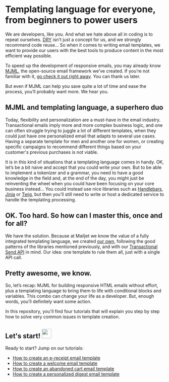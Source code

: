 # Templating language for everyone, from beginners to power users

We are developers, like you. And what we hate above all in coding is to repeat ourselves. [DRY](https://en.wikipedia.org/wiki/Don%27t_repeat_yourself) isn’t just a concept for us, and we strongly recommend code reuse... So when it comes to writing email templates, we want to provide our users with the best tools to produce content in the most efficient way possible.

To speed up the development of responsive emails, you may already know [MJML](https://mjml.io?utm_source=referrer&utm_medium=github&utm_campaign=tpl_lang_tutorial), the open-source email framework we’ve created. If you’re not familiar with it, [go check it out right away](https://mjml.io?utm_source=referrer&utm_medium=github&utm_campaign=tpl_lang_tutorial). You can thank us later.

But even if MJML can help you save quite a lot of time and ease the process, you’ll probably want more. We hear you.


## MJML and templating language, a superhero duo

Today, flexibility and personalization are a must-have in the email industry. Transactional emails imply more and more complex business logic, and one can often struggle trying to juggle a lot of different templates, when they could just have one personalized email that adapts to several use cases. Having a separate template for men and another one for women, or creating specific campaigns to recommend different things based on your customer's previous purchases is not viable.

It is in this kind of situations that a templating language comes in handy. OK, let’s be a bit naive and accept that you could write your own. But to be able to implement a tokenizer and a grammar, you need to have a good knowledge in the field and, at the end of the day, you might just be reinventing the wheel when you could have been focusing on your core business instead... You could instead use nice libraries such as [Handlebars](http://handlebarsjs.com/), [Jinja](http://jinja.pocoo.org/) or [Twig](http://twig.sensiolabs.org/), but then you’ll still need to write or host a dedicated service to handle the templating processing.


## OK. Too hard. So how can I master this, once and for all?

We have the solution. Because at Mailjet we know the value of a fully integrated templating language, we created [our own](https://dev.mailjet.com/guides/?utm_source=referrer&utm_medium=github&utm_campaign=tpl_lang_tutorial#transactional-templating), following the good patterns of the libraries mentioned previously, and with our [Transactional Send API](https://dev.mailjet.com/guides/?utm_source=referrer&utm_medium=github&utm_campaign=tpl_lang_tutorial#send-transactional-email) in mind. Our idea: one template to rule them all, just with a single API call.

## Pretty awesome, we know.

So, let’s recap: MJML for building responsive HTML emails without effort, plus a templating language to bring them to life with conditional blocks and variables. This combo can change your life as a developer. But, enough words, you’ll definitely want some action.

In this repository, you'll find four tutorials that will explain you step by step how to solve very common issues in template creation.

## Let's start! <img width="30px" src="http://www.szegedikettlebell.hu/images/Kepek/blogkepek/blog162/kezd_el_kettlebellt_szeged.jpg">

Ready to start? Jump on our tutorials:
* <a href="./receipt">How to create an e-receipt email template</a>
* <a href="./welcome">How to create a welcome email template</a>
* <a href="./abandoned_cart">How to create an abandoned cart email template</a>
* <a href="./digest">How to create a personalized digest email template</a>
